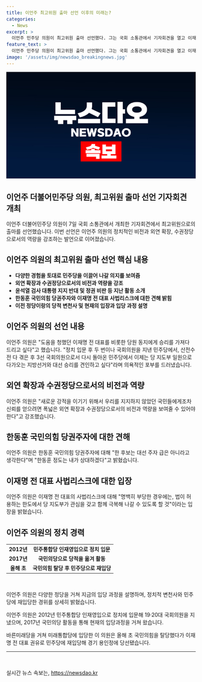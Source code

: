 ```yaml
---
title: 이언주 최고위원 출마 선언 이후의 미래는?
categories:
  - News
excerpt: >
  이언주 민주당 의원이 최고위원 출마 선언했다. 그는 국회 소통관에서 기자회견을 열고 이재명 대표 등에게 승리를 가져다 드리고 싶다며 민주당의 지도부로 지방선거와 대선 승리를 견인하고 싶다고 밝혔다. 또한, 윤석열 검사와 윤 정부를 비판하며 외연확장과 수권정당으로서의 비전과 역량을 보여주어야 한다고 강조했다. 또한, 한동훈 국민의힘 당권주자와 이재명 전 대표에 대한 의견을 피력했다. 
feature_text: >
  이언주 민주당 의원이 최고위원 출마 선언했다. 그는 국회 소통관에서 기자회견을 열고 이재명 대표 등에게 승리를 가져다 드리고 싶다며 민주당의 지도부로 지방선거와 대선 승리를 견인하고 싶다고 밝혔다. 또한, 윤석열 검사와 윤 정부를 비판하며 외연확장과 수권정당으로서의 비전과 역량을 보여주어야 한다고 강조했다. 또한, 한동훈 국민의힘 당권주자와 이재명 전 대표에 대한 의견을 피력했다. 
image: '/assets/img/newsdao_breakingnews.jpg'
---
```


<p><img src="/assets/img/newsdao_breakingnews.jpg" alt="implanttips 속보" /></p>

<h2>이언주 더불어민주당 의원, 최고위원 출마 선언 기자회견 개최</h2>

<p data-ke-size="size16">이언주 더불어민주당 의원이 7일 국회 소통관에서 개최한 기자회견에서 최고위원으로의 출마를 선언했습니다. 이번 선언은 이언주 의원의 정치적인 비전과 외연 확장, 수권정당으로서의 역량을 강조하는 발언으로 이어졌습니다.</p>

<h2 data-ke-size="size26">이언주 의원의 최고위원 출마 선언 핵심 내용</h2>

<ul>
  <li><b>다양한 경험을 토대로 민주당을 이끌어 나갈 의지를 보여줌</b></li>
  <li><b>외연 확장과 수권정당으로서의 비전과 역량을 강조</b></li>
  <li><b>윤석열 검사 대통령 지지 반대 및 정권 비판 등 지난 활동 소개</b></li>
  <li><b>한동훈 국민의힘 당권주자와 이재명 전 대표 사법리스크에 대한 견해 밝힘</b></li>
  <li><b>이전 정당이랑의 당적 변천사 및 현재의 입장과 입당 과정 설명</b></li>
</ul>

<h2 data-ke-size="size26">이언주 의원의 선언 내용</h2>

<p data-ke-size="size16">이언주 의원은 "도움을 청했던 이재명 전 대표를 비롯한 당원 동지에게 승리를 가져다 드리고 싶다"고 했습니다. "정치 입문 후 두 번이나 국회의원을 지낸 민주당에서, 산전수전 다 겪은 후 3선 국회의원으로서 다시 돌아온 민주당에서 이제는 당 지도부 일원으로 다가오는 지방선거와 대선 승리를 견인하고 싶다"라며 의욕적인 포부를 드러냈습니다.</p>

<h2 data-ke-size="size26">외연 확장과 수권정당으로서의 비전과 역량</h2>

<p data-ke-size="size16">이언주 의원은 "새로운 강적을 이기기 위해서 우리를 지지하지 않았던 국민들에게조차 신뢰를 얻으려면 폭넓은 외연 확장과 수권정당으로서의 비전과 역량을 보여줄 수 있어야 한다"고 강조했습니다.</p>

<h2 data-ke-size="size26">한동훈 국민의힘 당권주자에 대한 견해</h2>

<p data-ke-size="size16">이언주 의원은 한동훈 국민의힘 당권주자에 대해 "한 후보는 대선 주자 급은 아니라고 생각한다"며 "한동훈 정도는 내가 상대하겠다"고 밝혔습니다.</p>

<h2 data-ke-size="size26">이재명 전 대표 사법리스크에 대한 입장</h2>

<p data-ke-size="size16">이언주 의원은 이재명 전 대표의 사법리스크에 대해 "명백히 부당한 경우에는, 법이 허용하는 한도에서 당 지도부가 관심을 갖고 함께 극복해 나갈 수 있도록 할 것"이라는 입장을 밝혔습니다.</p>

<h2 data-ke-size="size26">이언주 의원의 정치 경력</h2>

<table>
  <tr>
    <td style="text-align: center; height: 17px;"><b>2012년</b></td>
    <td style="text-align: center; height: 17px;"><b>민주통합당 인재영입으로 정치 입문</b></td>
  </tr>
  <tr>
    <td style="text-align: center; height: 17px;"><b>2017년</b></td>
    <td style="text-align: center; height: 17px;"><b>국민의당으로 당적을 옮겨 활동</b></td>
  </tr>
  <tr>
    <td style="text-align: center; height: 17px;"><b>올해 초</b></td>
    <td style="text-align: center; height: 17px;"><b>국민의힘 탈당 후 민주당으로 재입당</b></td>
  </tr>
</table>

<p data-ke-size="size16">&nbsp;</p>

<p data-ke-size="size16">이언주 의원은 다양한 정당을 거쳐 지금의 입당 과정을 설명하며, 정치적 변천사와 민주당에 재입당한 경위를 상세히 밝혔습니다.</p>

<p data-ke-size="size16">이언주 의원은 2012년 민주통합당 인재영입으로 정치에 입문해 19·20대 국회의원을 지냈으며, 2017년 국민의당 활동을 통해 현재의 입당과정을 거쳐 왔습니다.</p>

<p data-ke-size="size16">바른미래당을 거쳐 미래통합당에 입당한 이 의원은 올해 초 국민의힘을 탈당했다가 이재명 전 대표 권유로 민주당에 재입당해 경기 용인정에 당선됐습니다.</p>

<hr>

<p data-ke-size="size16">&nbsp;</p>

실시간 뉴스 속보는, <a href="https://newsdao.kr" rel="dofollow">https://newsdao.kr</a>


